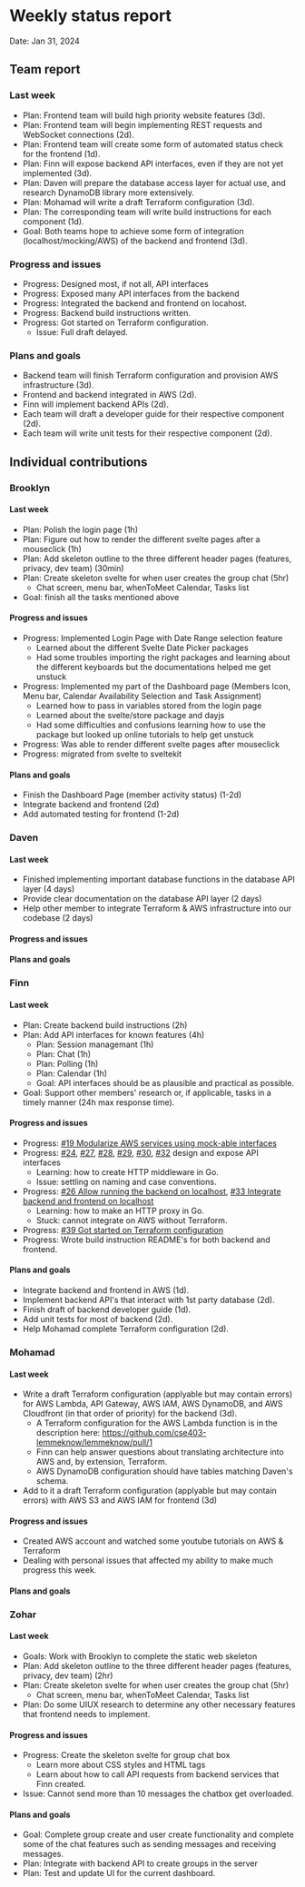 # Weekly status report

Date: Jan 31, 2024

## Team report

### Last week

- Plan: Frontend team will build high priority website features (3d).
- Plan: Frontend team will begin implementing REST requests and WebSocket connections (2d).
- Plan: Frontend team will create some form of automated status check for the frontend (1d).
- Plan: Finn will expose backend API interfaces, even if they are not yet implemented (3d).
- Plan: Daven will prepare the database access layer for actual use, and research DynamoDB library more extensively.
- Plan: Mohamad will write a draft Terraform configuration (3d).
- Plan: The corresponding team will write build instructions for each component (1d).
- Goal: Both teams hope to achieve some form of integration (localhost/mocking/AWS) of the backend and frontend (3d).

### Progress and issues

- Progress: Designed most, if not all, API interfaces
- Progress: Exposed many API interfaces from the backend
- Progress: Integrated the backend and frontend on locahost.
- Progress: Backend build instructions written.
- Progress: Got started on Terraform configuration.
  - Issue: Full draft delayed.

<!--
What you did, what worked, what you learned, where you had trouble, and where you are stuck.
-->

### Plans and goals

- Backend team will finish Terraform configuration and provision AWS infrastructure (3d).
- Frontend and backend integrated in AWS (2d).
- Finn will implement backend APIs (2d).
- Each team will draft a developer guide for their respective component (2d).
- Each team will write unit tests for their respective component (2d).

## Individual contributions

### Brooklyn

#### Last week

- Plan: Polish the login page (1h)
- Plan: Figure out how to render the different svelte pages after a mouseclick (1h)
- Plan: Add skeleton outline to the three different header pages (features, privacy, dev team) (30min)
- Plan: Create skeleton svelte for when user creates the group chat (5hr)
  - Chat screen, menu bar, whenToMeet Calendar, Tasks list
- Goal: finish all the tasks mentioned above

#### Progress and issues

<!--
What you did, what worked, what you learned, where you had trouble, and where you are stuck.
-->
  - Progress: Implemented Login Page with Date Range selection feature
    - Learned about the different Svelte Date Picker packages
    - Had some troubles importing the right packages and learning about the different keyboards but the documentations helped me get unstuck
  - Progress: Implemented my part of the Dashboard page (Members Icon, Menu bar, Calendar Availability Selection and Task Assignment)
    - Learned how to pass in variables stored from the login page
    - Learned about the svelte/store package and dayjs
    - Had some difficulties and confusions learning how to use the package but looked up online tutorials to help get unstuck
  - Progress: Was able to render different svelte pages after mouseclick
  - Progress: migrated from svelte to sveltekit
#### Plans and goals
  - Finish the Dashboard Page (member activity status) (1-2d)
  - Integrate backend and frontend (2d)
  - Add automated testing for frontend (1-2d)

### Daven

#### Last week

- Finished implementing important database functions in the database API layer (4 days)
- Provide clear documentation on the database API layer (2 days)
- Help other member to integrate Terraform & AWS infrastructure into our codebase (2 days)

#### Progress and issues

<!--
What you did, what worked, what you learned, where you had trouble, and where you are stuck.
-->

#### Plans and goals

<!--
Each bullet point should include a measurable task and a time estimate.

Break down tasks such that lowest level tasks are <3 days.
-->

### Finn

#### Last week

- Plan: Create backend build instructions (2h)
- Plan: Add API interfaces for known features (4h)
  - Plan: Session managemant (1h)
  - Plan: Chat (1h)
  - Plan: Polling (1h)
  - Plan: Calendar (1h)
  - Goal: API interfaces should be as plausible and practical as possible.
- Goal: Support other members' research or, if applicable, tasks in a timely manner (24h max response time).

#### Progress and issues

- Progress: [#19 Modularize AWS services using mock-able interfaces](https://github.com/cse403-lemmeknow/lemmeknow/pull/19)
- Progress: [#24](https://github.com/cse403-lemmeknow/lemmeknow/pull/24), [#27](https://github.com/cse403-lemmeknow/lemmeknow/pull/27), [#28](https://github.com/cse403-lemmeknow/lemmeknow/pull/28), [#29](https://github.com/cse403-lemmeknow/lemmeknow/pull/29), [#30](https://github.com/cse403-lemmeknow/lemmeknow/pull/30), [#32](https://github.com/cse403-lemmeknow/lemmeknow/pull/32) design and expose API interfaces
  - Learning: how to create HTTP middleware in Go.
  - Issue: settling on naming and case conventions.
- Progress: [#26 Allow running the backend on localhost](https://github.com/cse403-lemmeknow/lemmeknow/pull/26), [#33 Integrate backend and frontend on localhost](https://github.com/cse403-lemmeknow/lemmeknow/pull/33)
  - Learning: how to make an HTTP proxy in Go.
  - Stuck: cannot integrate on AWS without Terraform.
- Progress: [#39 Got started on Terraform configuration](https://github.com/cse403-lemmeknow/lemmeknow/pull/39)
- Progress: Wrote build instruction README's for both backend and frontend.


#### Plans and goals

- Integrate backend and frontend in AWS (1d).
- Implement backend API's that interact with 1st party database (2d).
- Finish draft of backend developer guide (1d).
- Add unit tests for most of backend (2d).
- Help Mohamad complete Terraform configuration (2d).

### Mohamad

#### Last week

- Write a draft Terraform configuration (applyable but may contain errors) for AWS Lambda, API Gateway, AWS IAM, AWS DynamoDB, and AWS Cloudfront (in that order of priority) for the backend (3d).
  - A Terraform configuration for the AWS Lambda function is in the description here: https://github.com/cse403-lemmeknow/lemmeknow/pull/1
  - Finn can help answer questions about translating architecture into AWS and, by extension, Terraform.
  - AWS DynamoDB configuration should have tables matching Daven's schema.
- Add to it a draft Terraform configuration (applyable but may contain errors) with AWS S3 and AWS IAM for frontend (3d)

#### Progress and issues

- Created AWS account and watched some youtube tutorials on AWS & Terraform
- Dealing with personal issues that affected my ability to make much progress this week.

#### Plans and goals

<!--
Each bullet point should include a measurable task and a time estimate.

Break down tasks such that lowest level tasks are <3 days.
-->

### Zohar

#### Last week

- Goals: Work with Brooklyn to complete the static web skeleton
- Plan: Add skeleton outline to the three different header pages (features, privacy, dev team) (2hr)
- Plan: Create skeleton svelte for when user creates the group chat (5hr)
  - Chat screen, menu bar, whenToMeet Calendar, Tasks list
- Plan: Do some UIUX research to determine any other necessary features that frontend needs to implement.

#### Progress and issues


- Progress: Create the skeleton svelte for group chat box
  - Learn more about CSS styles and HTML tags
  - Learn about how to call API requests from backend services that Finn created.
- Issue: Cannot send more than 10 messages the chatbox get overloaded. 

#### Plans and goals

- Goal: Complete group create and user create functionality and complete some of the
chat features such as sending messages and receiving messages.
- Plan: Integrate with backend API to create groups in the server
- Plan: Test and update UI for the current dashboard.
